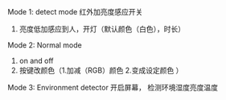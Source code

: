 Mode 1: detect mode
红外加亮度感应开关
1. 亮度低加感应到人，开灯（默认颜色（白色），时长）


Mode 2: Normal mode
1. on and off 
2. 按键改颜色（1.加减（RGB）颜色  2.变成设定颜色 ）

Mode 3: Environment detector
开启屏幕， 检测环境湿度亮度温度

